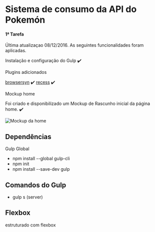 # Sistema de consumo da API do Pokemón

#### 1ª Tarefa

Última atualizaçao 08/12/2016. As seguintes funcionalidades foram aplicadas.

Instalação e configuração do Gulp :heavy_check_mark:

Plugins adicionados

[browsersyn](https://www.browsersync.io/) :heavy_check_mark:
[recess](http://twitter.github.io/recess/) :heavy_check_mark:

Mockup home

Foi criado e disponibilizado um Mockup de Rascunho inicial da página home. :heavy_check_mark:

![Mockup da home](https://raw.githubusercontent.com/DaniloAgostinho/pokeapi-simple-search/master/mockups/home.png)


## Dependências

Gulp Global
- npm install --global gulp-cli
- npm init
- npm install --save-dev gulp

## Comandos do Gulp

- gulp s (server)

## Flexbox
estruturado com flexbox


